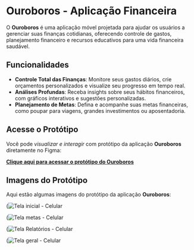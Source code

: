 # Ouroboros - Aplicação Financeira
 
O **Ouroboros** é uma aplicação móvel projetada para ajudar os usuários a gerenciar suas finanças cotidianas, oferecendo controle de gastos, planejamento financeiro e recursos educativos para uma vida financeira saudável.
 
## Funcionalidades
 
- **Controle Total das Finanças**: Monitore seus gastos diários, crie orçamentos personalizados e visualize seu progresso em tempo real.
- **Análises Profundas**: Receba insights sobre seus hábitos financeiros, com gráficos interativos e sugestões personalizadas.
- **Planejamento de Metas**: Defina e acompanhe suas metas financeiras, como poupar para viagens, grandes investimentos ou aposentadoria.
 
## Acesse o Protótipo
 
Você pode *visualizar e interagir* com protótipo da aplicação **Ouroboros** diretamente no Figma:
 
[**Clique aqui para acessar o protótipo do Ouroboros**](https://www.figma.com/proto/ZkwwkNVqd1YO7p4Y97sgm8/Aplica%C3%A7%C3%A3o-Financeira---Ouroboros?node-id=17-457&node-type=frame&t=cF1RDvWFpG7dhU5w-1&scaling=min-zoom&content-scaling=fixed&page-id=0%3A1&starting-point-node-id=17%3A457)
 
## Imagens do Protótipo
 
Aqui estão algumas imagens do protótipo da aplicação **Ouroboros**:
 
(![Tela inicial - Celular](https://github.com/user-attachments/assets/bd3733d6-6bda-41ab-87d8-41be94d65554)

(![Tela metas - Celular](https://github.com/user-attachments/assets/38a54629-bbbe-42a1-8213-a563778a8686)

(![Tela Relatórios - Celular](https://github.com/user-attachments/assets/6d621397-c166-4cdc-befc-3b61a7181a8e)

(![Tela geral - Celular](https://github.com/user-attachments/assets/9f5b0162-5549-40ba-9f46-4f8394bb9e83)


